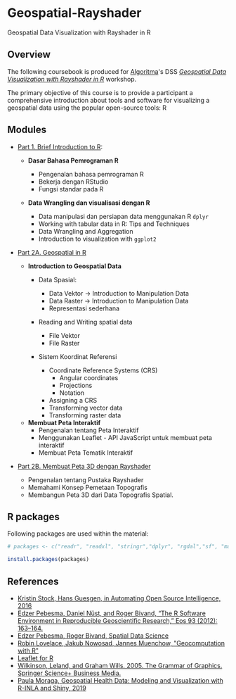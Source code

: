 # Geospatial-Rayshader
Geospatial Data Visualization with Rayshader in R

## Overview

The following coursebook is produced for [Algoritma](https://algorit.ma/)'s DSS [*Geospatial Data Visualization with Rayshader in R*](https://algorit.ma/geospatial-rayshader/) workshop.

The primary objective of this course is to provide a participant a comprehensive introduction about tools and software for visualizing a geospatial data using the popular open-source tools: R

## Modules

- [Part 1. Brief Introduction to R](intro-to-R.Rmd):
    * **Dasar Bahasa Pemrograman R**      
        + Pengenalan bahasa pemrograman R   
        + Bekerja dengan RStudio  
        + Fungsi standar pada R
          
    * **Data Wrangling dan visualisasi dengan R**  
        + Data manipulasi dan persiapan data menggunakan R `dplyr`
        + Working with tabular data in R: Tips and Techniques 
        + Data Wrangling and Aggregation
        + Introduction to visualization with `ggplot2`

- [Part 2A. Geospatial in R](Inclass_Spatial2D.Rmd)
    *  **Introduction to Geospatial Data** 
        - Data Spasial:  
          - Data Vektor -> Introduction to Manipulation Data
          - Data Raster -> Introduction to Manipulation Data
          - Representasi sederhana
          
        - Reading and Writing spatial data
          - File Vektor
          - File Raster
        
        - Sistem Koordinat Referensi
          - Coordinate Reference Systems (CRS)
              - Angular coordinates
              - Projections
              - Notation
          - Assigning a CRS
          - Transforming vector data
          - Transforming raster data
    * **Membuat Peta Interaktif**
        - Pengenalan tentang Peta Interaktif
        - Menggunakan Leaflet - API JavaScript untuk membuat peta interaktif
        - Membuat Peta Tematik Interaktif
    
- [Part 2B. Membuat Peta 3D dengan Rayshader](Inclass_Spatial3D.Rmd)
  - Pengenalan tentang Pustaka Rayshader
  - Memahami Konsep Pemetaan Topografis
  - Membangun Peta 3D dari Data Topografis Spatial.


## R packages

Following packages are used within the material:

```r
# packages <- c("readr", "readxl", "stringr","dplyr", "rgdal","sf", "maps", "leaflet", "raster", "osmdata", "ggplot2", "terra", "rayshader", "raster", "dplyr", "ggplot2", "car", "leaflet", "RColorBrewer", "magick", "animation", "osmdata", "viridis", "terra")

install.packages(packages)
```

## References

- [Kristin Stock, Hans Guesgen, in Automating Open Source Intelligence, 2016](https://www.elsevier.com/books/T/A/9780128029169)
- [Edzer Pebesma, Daniel Nüst, and Roger Bivand, “The R Software Environment in Reproducible Geoscientific Research,” Eos 93 (2012): 163–164.](https://agupubs.onlinelibrary.wiley.com/doi/abs/10.1029/2012EO160003)  
- [Edzer Pebesma, Roger Bivand, Spatial Data Science](https://keen-swartz-3146c4.netlify.app/)
- [Robin Lovelace, Jakub Nowosad, Jannes Muenchow, "Geocomputation with R"](https://geocompr.robinlovelace.net/spatial-class.html)
- [Leaflet for R](https://rstudio.github.io/leaflet/)
- [Wilkinson, Leland, and Graham Wills. 2005. The Grammar of Graphics. Springer Science+ Business Media.](https://www.springer.com/de/book/9780387245447)
- [Paula Moraga, Geospatial Health Data: Modeling and Visualization with R-INLA and Shiny, 2019](https://www.paulamoraga.com/book-geospatial/index.html)

    

